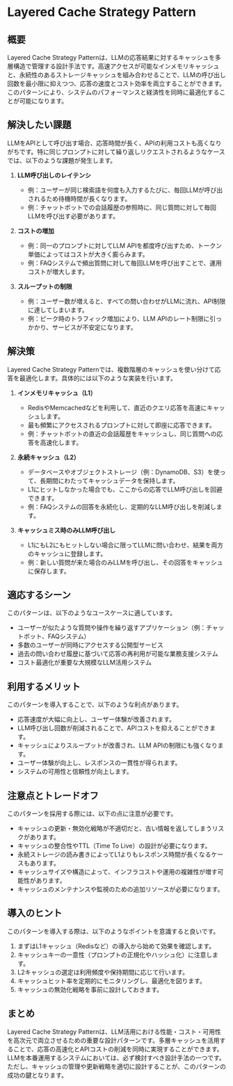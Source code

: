 # Layered Cache Strategy Pattern

## 概要

Layered Cache Strategy Patternは、LLMの応答結果に対するキャッシュを多層構造で管理する設計手法です。高速アクセスが可能なインメモリキャッシュと、永続性のあるストレージキャッシュを組み合わせることで、LLMの呼び出し回数を最小限に抑えつつ、応答の速度とコスト効率を両立することができます。このパターンにより、システムのパフォーマンスと経済性を同時に最適化することが可能になります。

## 解決したい課題

LLMをAPIとして呼び出す場合、応答時間が長く、APIの利用コストも高くなりがちです。特に同じプロンプトに対して繰り返しリクエストされるようなケースでは、以下のような課題が発生します。

1. **LLM呼び出しのレイテンシ**
   - 例：ユーザーが同じ検索語を何度も入力するたびに、毎回LLMが呼び出されるため待機時間が長くなります。
   - 例：チャットボットでの会話履歴の参照時に、同じ質問に対して毎回LLMを呼び出す必要があります。

2. **コストの増加**
   - 例：同一のプロンプトに対してLLM APIを都度呼び出すため、トークン単価によってはコストが大きく膨らみます。
   - 例：FAQシステムで頻出質問に対して毎回LLMを呼び出すことで、運用コストが増大します。

3. **スループットの制限**
   - 例：ユーザー数が増えると、すべての問い合わせがLLMに流れ、API制限に達してしまいます。
   - 例：ピーク時のトラフィック増加により、LLM APIのレート制限に引っかかり、サービスが不安定になります。

## 解決策

Layered Cache Strategy Patternでは、複数階層のキャッシュを使い分けて応答を最適化します。具体的には以下のような実装を行います。

1. **インメモリキャッシュ（L1）**
   - RedisやMemcachedなどを利用して、直近のクエリ応答を高速にキャッシュします。
   - 最も頻繁にアクセスされるプロンプトに対して即座に応答できます。
   - 例：チャットボットの直近の会話履歴をキャッシュし、同じ質問への応答を高速化します。

2. **永続キャッシュ（L2）**
   - データベースやオブジェクトストレージ（例：DynamoDB、S3）を使って、長期間にわたってキャッシュデータを保持します。
   - L1にヒットしなかった場合でも、ここからの応答でLLM呼び出しを回避できます。
   - 例：FAQシステムの回答を永続化し、定期的なLLM呼び出しを削減します。

3. **キャッシュミス時のみLLM呼び出し**
   - L1にもL2にもヒットしない場合に限ってLLMに問い合わせ、結果を両方のキャッシュに登録します。
   - 例：新しい質問が来た場合のみLLMを呼び出し、その回答をキャッシュに保存します。

## 適応するシーン

このパターンは、以下のようなユースケースに適しています。

- ユーザーが似たような質問や操作を繰り返すアプリケーション（例：チャットボット、FAQシステム）
- 多数のユーザーが同時にアクセスする公開型サービス
- 過去の問い合わせ履歴に基づいて応答の再利用が可能な業務支援システム
- コスト最適化が重要な大規模なLLM活用システム

## 利用するメリット

このパターンを導入することで、以下のような利点があります。

- 応答速度が大幅に向上し、ユーザー体験が改善されます。
- LLM呼び出し回数が削減されることで、APIコストを抑えることができます。
- キャッシュによりスループットが改善され、LLM APIの制限にも強くなります。
- ユーザー体験が向上し、レスポンスの一貫性が得られます。
- システムの可用性と信頼性が向上します。

## 注意点とトレードオフ

このパターンを採用する際には、以下の点に注意が必要です。

- キャッシュの更新・無効化戦略が不適切だと、古い情報を返してしまうリスクがあります。
- キャッシュの整合性やTTL（Time To Live）の設計が必要になります。
- 永続ストレージの読み書きによってL1よりもレスポンス時間が長くなるケースもあります。
- キャッシュサイズや構造によって、インフラコストや運用の複雑性が増す可能性があります。
- キャッシュのメンテナンスや監視のための追加リソースが必要になります。

## 導入のヒント

このパターンを導入する際は、以下のようなポイントを意識すると良いです。

1. まずはL1キャッシュ（Redisなど）の導入から始めて効果を確認します。
2. キャッシュキーの一意性（プロンプトの正規化やハッシュ化）に注意します。
3. L2キャッシュの選定は利用頻度や保持期間に応じて行います。
4. キャッシュヒット率を定期的にモニタリングし、最適化を図ります。
5. キャッシュの無効化戦略を事前に設計しておきます。

## まとめ

Layered Cache Strategy Patternは、LLM活用における性能・コスト・可用性を高次元で両立させるための重要な設計パターンです。多層キャッシュを活用することで、応答の高速化とAPIコストの削減を同時に実現することができます。LLMを本番運用するシステムにおいては、必ず検討すべき設計手法の一つです。ただし、キャッシュの管理や更新戦略を適切に設計することが、このパターンの成功の鍵となります。
